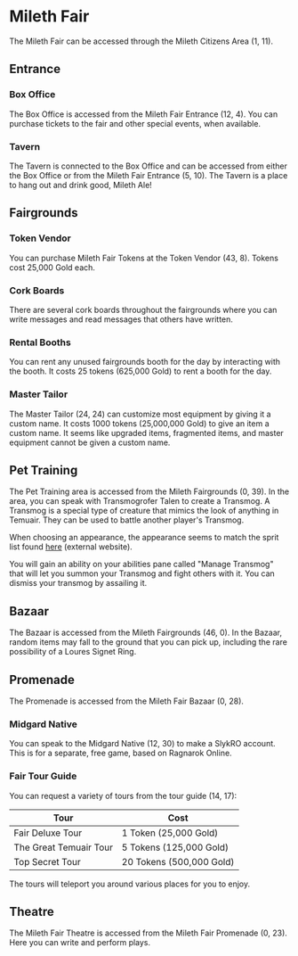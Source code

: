 # Mileth Fair

The Mileth Fair can be accessed through the Mileth Citizens Area (1, 11).

## Entrance

### Box Office

The Box Office is accessed from the Mileth Fair Entrance (12, 4). You can purchase tickets to the fair and other special events, when available.

### Tavern

The Tavern is connected to the Box Office and can be accessed from either the Box Office or from the Mileth Fair Entrance (5, 10). The Tavern is a place to hang out and drink good, Mileth Ale!

## Fairgrounds

### Token Vendor

You can purchase Mileth Fair Tokens at the Token Vendor (43, 8). Tokens cost 25,000 Gold each.

### Cork Boards

There are several cork boards throughout the fairgrounds where you can write messages and read messages that others have written.

### Rental Booths

You can rent any unused fairgrounds booth for the day by interacting with the booth. It costs 25 tokens (625,000 Gold) to rent a booth for the day.

### Master Tailor

The Master Tailor (24, 24) can customize most equipment by giving it a custom name. It costs 1000 tokens (25,000,000 Gold) to give an item a custom name. It seems like upgraded items, fragmented items, and master equipment cannot be given a custom name.

## Pet Training

The Pet Training area is accessed from the Mileth Fairgrounds (0, 39). In the area, you can speak with Transmogrofer Talen to create a Transmog. A Transmog is a special type of creature that mimics the look of anything in Temuair. They can be used to battle another player's Transmog.

When choosing an appearance, the appearance seems to match the sprit list found [here](http://www.vorlof.com/general/spritelist.html) (external website).

You will gain an ability on your abilities pane called "Manage Transmog" that will let you summon your Transmog and fight others with it. You can dismiss your transmog by assailing it.

## Bazaar

The Bazaar is accessed from the Mileth Fairgrounds (46, 0). In the Bazaar, random items may fall to the ground that you can pick up, including the rare possibility of a Loures Signet Ring.

## Promenade

The Promenade is accessed from the Mileth Fair Bazaar (0, 28).

### Midgard Native

You can speak to the Midgard Native (12, 30) to make a SlykRO account. This is for a separate, free game, based on Ragnarok Online.

### Fair Tour Guide

You can request a variety of tours from the tour guide (14, 17):

| Tour | Cost |
| - | - |
| Fair Deluxe Tour | 1 Token (25,000 Gold) |
| The Great Temuair Tour | 5 Tokens (125,000 Gold) |
| Top Secret Tour | 20 Tokens (500,000 Gold) |

The tours will teleport you around various places for you to enjoy.

## Theatre

The Mileth Fair Theatre is accessed from the Mileth Fair Promenade (0, 23). Here you can write and perform plays.


